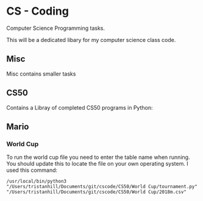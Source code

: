 # CS - Coding
Computer Science Programming tasks.

This will be a dedicated libary for my computer science class code. 

## Misc 
Misc contains smaller tasks 


## CS50
Contains a Libray of completed CS50 programs in Python:

## Mario


### World Cup

To run the world cup file you need to enter the table name when running. You should update this to locate the file on your own operating system. I used this command:
```
/usr/local/bin/python3 "/Users/tristanhill/Documents/git/cscode/CS50/World Cup/tournament.py" "/Users/tristanhill/Documents/git/cscode/CS50/World Cup/2018m.csv"
```